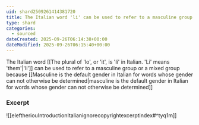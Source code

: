 ```yaml
---
uid: shard2509261414381720
title: The Italian word 'li' can be used to refer to a masculine group or a mixed group
type: shard
categories:
  - sourced
dateCreated: 2025-09-26T06:14:38+00:00
dateModified: 2025-09-26T06:15:40+00:00
---
```

The Italian word [[The plural of 'lo', or 'it', is 'li' in Italian. 'Li' means 'them'|'li']] can be used to refer to a masculine group or a mixed group because [[Masculine is the default gender in Italian for words whose gender can not otherwise be determined|masculine is the default gender in Italian for words whose gender can not otherwise be determined]]

### Excerpt
![[eleftheriouIntroductionItalianignorecopyrightexcerptindex#^tyq1m]]